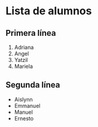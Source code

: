 # Lista de alumnos

## Primera línea

1. Adriana
1. Angel
1. Yatzil
1. Mariela

## Segunda línea

- Aislynn
- Emmanuel
- Manuel
- Ernesto